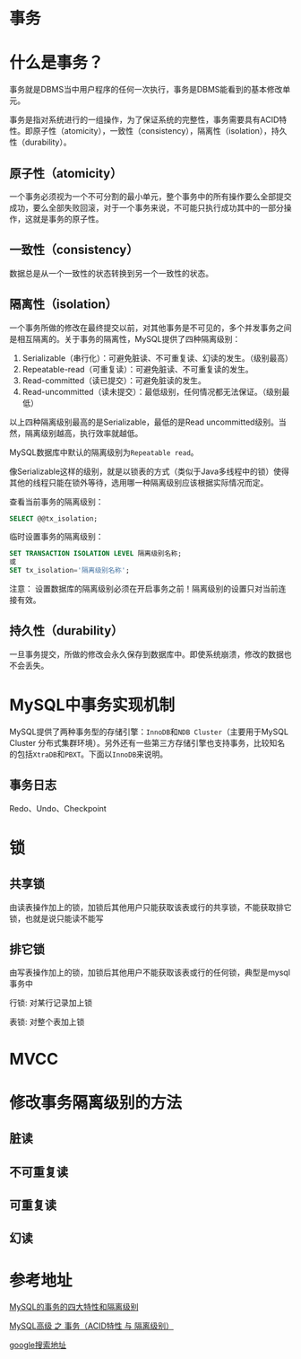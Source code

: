 
# 事务

# 什么是事务？

事务就是DBMS当中用户程序的任何一次执行，事务是DBMS能看到的基本修改单元。

事务是指对系统进行的一组操作，为了保证系统的完整性，事务需要具有ACID特性。即原子性（atomicity），一致性（consistency），隔离性（isolation），持久性（durability）。

## 原子性（atomicity）
一个事务必须视为一个不可分割的最小单元，整个事务中的所有操作要么全部提交成功，要么全部失败回滚，对于一个事务来说，不可能只执行成功其中的一部分操作，这就是事务的原子性。

## 一致性（consistency）
数据总是从一个一致性的状态转换到另一个一致性的状态。

## 隔离性（isolation）
一个事务所做的修改在最终提交以前，对其他事务是不可见的，多个并发事务之间是相互隔离的。关于事务的隔离性，MySQL提供了四种隔离级别：

1. Serializable（串行化）：可避免脏读、不可重复读、幻读的发生。（级别最高）
2. Repeatable-read（可重复读）：可避免脏读、不可重复读的发生。
3. Read-committed（读已提交）：可避免脏读的发生。
4. Read-uncommitted（读未提交）：最低级别，任何情况都无法保证。（级别最低）

以上四种隔离级别最高的是Serializable，最低的是Read uncommitted级别。当然，隔离级别越高，执行效率就越低。

MySQL数据库中默认的隔离级别为`Repeatable read`。

像Serializable这样的级别，就是以锁表的方式（类似于Java多线程中的锁）使得其他的线程只能在锁外等待，选用哪一种隔离级别应该根据实际情况而定。

查看当前事务的隔离级别：

```sql
SELECT @@tx_isolation;
```

临时设置事务的隔离级别：

```sql
SET TRANSACTION ISOLATION LEVEL 隔离级别名称;
或
SET tx_isolation='隔离级别名称';
```

注意： 设置数据库的隔离级别必须在开启事务之前！隔离级别的设置只对当前连接有效。

## 持久性（durability）
一旦事务提交，所做的修改会永久保存到数据库中。即使系统崩溃，修改的数据也不会丢失。

# MySQL中事务实现机制
MySQL提供了两种事务型的存储引擎：`InnoDB`和`NDB Cluster`（主要用于MySQL Cluster 分布式集群环境）。另外还有一些第三方存储引擎也支持事务，比较知名的包括`XtraDB`和`PBXT`。下面以`InnoDB`来说明。

## 事务日志
Redo、Undo、Checkpoint

# 锁
## 共享锁
由读表操作加上的锁，加锁后其他用户只能获取该表或行的共享锁，不能获取排它锁，也就是说只能读不能写

## 排它锁
由写表操作加上的锁，加锁后其他用户不能获取该表或行的任何锁，典型是mysql事务中

行锁: 对某行记录加上锁

表锁: 对整个表加上锁

# MVCC

# 修改事务隔离级别的方法

## 脏读

## 不可重复读

## 可重复读

## 幻读

# 参考地址

[MySQL的事务的四大特性和隔离级别](https://blog.csdn.net/lamp_yang_3533/article/details/79344736)

[MySQL高级 之 事务（ACID特性 与 隔离级别）](https://blog.csdn.net/wuseyukui/article/details/73549514)

[google搜索地址](https://www.google.com.hk/search?safe=strict&hl=zh-CN&ei=nCW0XP3CJ9XQ-gSY66V4&q=mysql+事务的特性和事务的隔离级别&oq=mysql+事务的特性和事务的隔离级别)
